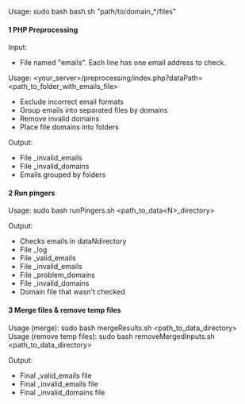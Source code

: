Usage: sudo bash bash.sh "path/to/domain_*/files"

#### 1 PHP Preprocessing ####

Input:
- File named "emails". Each line has one email address to check.

Usage: \<your_server\>/preprocessing/index.php?dataPath=\<path_to_folder_with_emails_file\>
- Exclude incorrect email formats
- Group emails into separated files by domains
- Remove invalid domains
- Place file domains into folders

Output:
- File _invalid_emails
- File _invalid_domains
- Emails grouped by folders


#### 2 Run pingers ####

Usage: sudo bash runPingers.sh \<path_to_data\<N\>_directory\>

Output:
- Checks emails in dataNdirectory
- File _log
- File _valid_emails
- File _invalid_emails
- File _problem_domains
- File _invalid_domains
- Domain file that wasn't checked


#### 3 Merge files & remove temp files ####

Usage (merge): sudo bash mergeResults.sh \<path_to_data_directory\>
Usage (remove temp files): sudo bash removeMergedInputs.sh \<path_to_data_directory\>

Output:
- Final _valid_emails file
- Final _invalid_emails file
- Final _invalid_domains file
